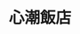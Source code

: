 ---
title: "心潮飯店"
description: "心潮飯店"
layout: shop
keywords:
  - 美食競賽
  - 台灣美食
  - 美食精選
datePublished: "2025-06-30"
dateModified: "2025-07-05"
city: "台北市"
district: "信義區"
address: "台北市信義區忠孝東路五段68號2樓"
phone: "0227239976"
geo: "25.040502108778398, 121.56656937574235"
google_map: "https://maps.app.goo.gl/sc5p8KWoJY9GeC2h9"
footinder: "https://footinder.com.tw/%e5%8f%b0%e5%8c%97%e5%b8%82%e4%bf%a1%e7%be%a9%e5%8d%80/9026/"
official: "https://www.facebook.com/sinchaoriceshoppe/"
award:
  - name: "500盤"
    year: "2024"
    entries:
      - dishes:
          - "蒜香紐約客牛排炒飯"

---